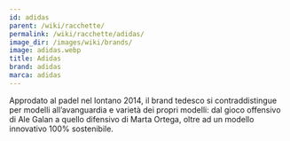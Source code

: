 ```yaml
---
id: adidas
parent: /wiki/racchette/
permalink: /wiki/racchette/adidas/
image_dir: /images/wiki/brands/
image: adidas.webp
title: Adidas
brand: adidas
marca: adidas
---
```

Approdato al padel nel lontano 2014, il brand tedesco si contraddistingue per modelli all’avanguardia e varietà dei propri modelli: dal gioco offensivo di Ale Galan a quello difensivo di Marta Ortega, oltre ad un modello innovativo 100% sostenibile.